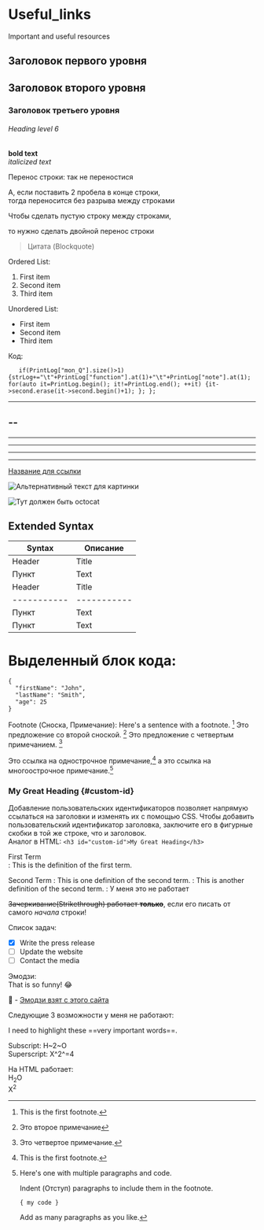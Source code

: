 # Useful_links
Important and useful resources

## Заголовок первого уровня
## Заголовок второго уровня
### Заголовок третьего уровня
###### Heading level 6

**bold text** <br>
*italicized text*


Перенос строки:
так не переностися

А, если поставить 2 пробела в конце строки,  
тогда переносится без разрыва между строками

Чтобы сделать пустую строку между строками,

то нужно сделать двойной перенос строки

> Цитата (Blockquote)

Ordered List:
1. First item
2. Second item
3. Third item

Unordered List:
- First item
- Second item
- Third item

Код:

`	if(PrintLog["mon_Q"].size()>1)
	 {strLog+="\t"+PrintLog["function"].at(1)+"\t"+PrintLog["note"].at(1);
	  for(auto it=PrintLog.begin(); it!=PrintLog.end(); ++it)
	   {it->second.erase(it->second.begin()+1);
	   };
	 };`
   
   ---
   --
   ---
   ----
   -----
   ------
   -------
   
   [Название для ссылки](https://www.example.com)
   
   ![Альтернативный текст для картинки](image.jpg)  
   
   ![Тут должен быть octocat](https://myoctocat.com/assets/images/base-octocat.svg)
   
   ## Extended Syntax
   
| Syntax | Описание  |
| ----------- | ----------- |
| Header | Title |
| Пункт | Text |
| Header | Title |
| ----------- | ----------- |
| Пункт | Text |
| Пункт | Text |


# Выделенный блок кода:
```
{
  "firstName": "John",
  "lastName": "Smith",
  "age": 25
}
```

Footnote (Сноска, Примечание):
Here's a sentence with a footnote. [^1]
Это предложение со второй сноской. [^2]
Это предложение с четвертым примечанием. [^4]

Это ссылка на однострочное примечание,[^1] а это ссылка на многоострочное примечание.[^bignote]

[^1]: This is the first footnote.
[^2]: Это второе примечание
[^4]: Это четвертое примечание. 

[^bignote]: Here's one with multiple paragraphs and code.

    Indent (Отступ) paragraphs to include them in the footnote.

    `{ my code }`

    Add as many paragraphs as you like.


### My Great Heading {#custom-id}
Добавление пользовательских идентификаторов позволяет напрямую ссылаться на заголовки и изменять их с помощью CSS. Чтобы добавить пользовательский идентификатор заголовка, заключите его в фигурные скобки в той же строке, что и заголовок.   
Аналог в НТМL:
`<h3 id="custom-id">My Great Heading</h3>`


First Term  
: This is the definition of the first term.

Second Term
: This is one definition of the second term.
: This is another definition of the second term.
: У меня это не работает

~~Зачеркивание(Strikethrough) работает **только**~~, если его писать от самого *начала* строки!
  
Список задач:  
- [x] Write the press release
- [ ] Update the website
- [ ] Contact the media

Эмодзи:  
That is so funny! :joy:   

👾 - [Эмодзи взят с этого сайта](https://emojipedia.org/)


Следующие 3 возможности у меня не работают:

I need to highlight these ==very important words==.

Subscript:	H~2~O  
Superscript:	X^2^=4

На HTML работает:  
H<sub>2</sub>O  
X<sup>2</sup>
